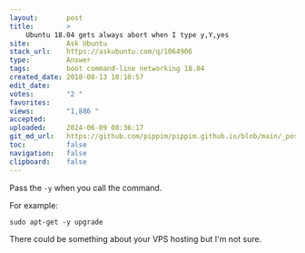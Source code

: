 ```yaml
---
layout:       post
title:        >
    Ubuntu 18.04 gets always abort when I type y,Y,yes
site:         Ask Ubuntu
stack_url:    https://askubuntu.com/q/1064906
type:         Answer
tags:         boot command-line networking 18.04
created_date: 2018-08-13 10:10:57
edit_date:    
votes:        "2 "
favorites:    
views:        "1,886 "
accepted:     
uploaded:     2024-06-09 08:36:17
git_md_url:   https://github.com/pippim/pippim.github.io/blob/main/_posts/2018/2018-08-13-Ubuntu-18.04-gets-always-abort-when-I-type-y_Y_yes.md
toc:          false
navigation:   false
clipboard:    false
---
```


Pass the `-y` when you call the command.

For example:

``` 
sudo apt-get -y upgrade
```

There could be something about your VPS hosting but I'm not sure.
